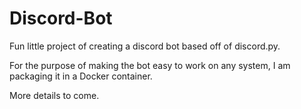 # Discord-Bot
Fun little project of creating a discord bot based off of discord.py.

For the purpose of making the bot easy to work on any system, I am packaging it in a Docker container.

More details to come.
